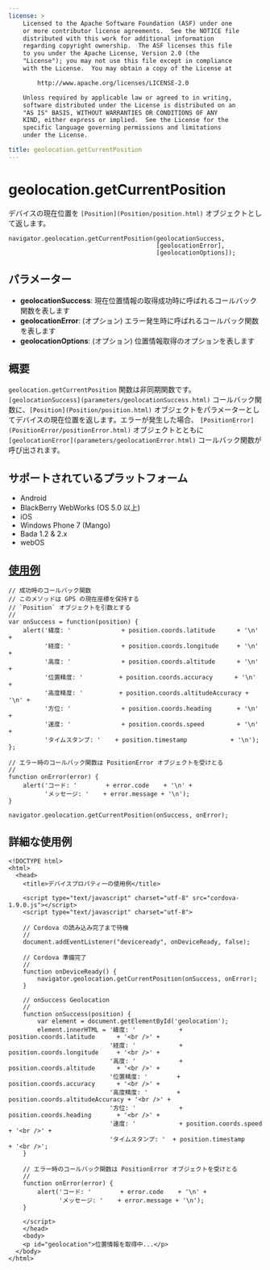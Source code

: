 ```yaml
---
license: >
    Licensed to the Apache Software Foundation (ASF) under one
    or more contributor license agreements.  See the NOTICE file
    distributed with this work for additional information
    regarding copyright ownership.  The ASF licenses this file
    to you under the Apache License, Version 2.0 (the
    "License"); you may not use this file except in compliance
    with the License.  You may obtain a copy of the License at

        http://www.apache.org/licenses/LICENSE-2.0

    Unless required by applicable law or agreed to in writing,
    software distributed under the License is distributed on an
    "AS IS" BASIS, WITHOUT WARRANTIES OR CONDITIONS OF ANY
    KIND, either express or implied.  See the License for the
    specific language governing permissions and limitations
    under the License.

title: geolocation.getCurrentPosition
---
```


geolocation.getCurrentPosition
==============================

デバイスの現在位置を `[Position](Position/position.html)` オブジェクトとして返します。

    navigator.geolocation.getCurrentPosition(geolocationSuccess,
                                             [geolocationError],
                                             [geolocationOptions]);

パラメーター
----------

- __geolocationSuccess__: 現在位置情報の取得成功時に呼ばれるコールバック関数を表します
- __geolocationError__: (オプション) エラー発生時に呼ばれるコールバック関数を表します
- __geolocationOptions__: (オプション) 位置情報取得のオプションを表します

概要
-----------

`geolocation.getCurrentPosition` 関数は非同期関数です。 `[geolocationSuccess](parameters/geolocationSuccess.html)` コールバック関数に、`[Position](Position/position.html)` オブジェクトをパラメーターとしてデバイスの現在位置を返します。エラーが発生した場合、 `[PositionError](PositionError/positionError.html)` オブジェクトとともに `[geolocationError](parameters/geolocationError.html)` コールバック関数が呼び出されます。


サポートされているプラットフォーム
-------------------

- Android
- BlackBerry WebWorks (OS 5.0 以上)
- iOS
- Windows Phone 7 (Mango)
- Bada 1.2 & 2.x
- webOS

[使用例](../storage/storage.opendatabase.html)
-------------

    // 成功時のコールバック関数
    // このメソッドは GPS の現在座標を保持する
    // `Position` オブジェクトを引数とする
    //
    var onSuccess = function(position) {
        alert('緯度: '              + position.coords.latitude      + '\n' +
              '経度: '              + position.coords.longitude     + '\n' +
              '高度: '              + position.coords.altitude      + '\n' +
              '位置精度: '          + position.coords.accuracy      + '\n' +
              '高度精度: '          + position.coords.altitudeAccuracy + '\n' +
              '方位: '              + position.coords.heading       + '\n' +
              '速度: '              + position.coords.speed         + '\n' +
              'タイムスタンプ: '    + position.timestamp            + '\n');
    };

    // エラー時のコールバック関数は PositionError オブジェクトを受けとる
    //
    function onError(error) {
        alert('コード: '        + error.code    + '\n' +
              'メッセージ: '    + error.message + '\n');
    }

    navigator.geolocation.getCurrentPosition(onSuccess, onError);

詳細な使用例
------------

    <!DOCTYPE html>
    <html>
      <head>
        <title>デバイスプロパティーの使用例</title>

        <script type="text/javascript" charset="utf-8" src="cordova-1.9.0.js"></script>
        <script type="text/javascript" charset="utf-8">

        // Cordova の読み込み完了まで待機
        //
        document.addEventListener("deviceready", onDeviceReady, false);

        // Cordova 準備完了
        //
        function onDeviceReady() {
            navigator.geolocation.getCurrentPosition(onSuccess, onError);
        }

        // onSuccess Geolocation
        //
        function onSuccess(position) {
            var element = document.getElementById('geolocation');
            element.innerHTML = '緯度: '            + position.coords.latitude      + '<br />' +
                                '経度: '            + position.coords.longitude     + '<br />' +
                                '高度: '            + position.coords.altitude      + '<br />' +
                                '位置精度: '        + position.coords.accuracy      + '<br />' +
                                '高度精度: '        + position.coords.altitudeAccuracy + '<br />' +
                                '方位: '            + position.coords.heading       + '<br />' +
                                '速度: '            + position.coords.speed         + '<br />' +
                                'タイムスタンプ: '  + position.timestamp            + '<br />';
        }

        // エラー時のコールバック関数は PositionError オブジェクトを受けとる
        //
        function onError(error) {
            alert('コード: '        + error.code    + '\n' +
                  'メッセージ: '    + error.message + '\n');
        }

        </script>
        </head>
        <body>
        <p id="geolocation">位置情報を取得中...</p>
      </body>
    </html>
